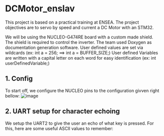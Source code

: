 # DCMotor_enslav
This project is based on a practical training at ENSEA. The project objectives are to servo by speed and current a DC Motor with an STM32.

We will be using the NUCLEO-G474RE board with a custom made shield. The shield is required to control the inverter.
The team used Doxygen as documentation generation software.
User defined values are set via wildcards (ex: int a = 256; ==> int a = BUFFER_SIZE;)
User defined Variables are written with a capital letter on each word for easy identification (ex: int userDefinedVariable;)

## 1. Config 
To start off, we configure the NUCLEO pins to the configuration givven right bellow:
![image](https://user-images.githubusercontent.com/113909661/195544779-ca40b81b-0b3d-45dd-8a04-904a3a217c6b.png)

## 2. UART setup for character echoing

We setup the UART2 to give the user an echo of what key is pressed.
For this, here are some useful ASCII values to remember: 
